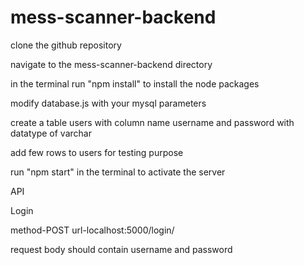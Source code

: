# mess-scanner-backend

clone the github repository

navigate to the mess-scanner-backend directory

in the terminal run "npm install" to install the node packages

modify database.js with your mysql parameters

create a table users with column name username and password with datatype of varchar

add few rows to users for testing purpose

run "npm start" in the terminal to activate the server

API

Login

method-POST url-localhost:5000/login/

request body should contain username and password
